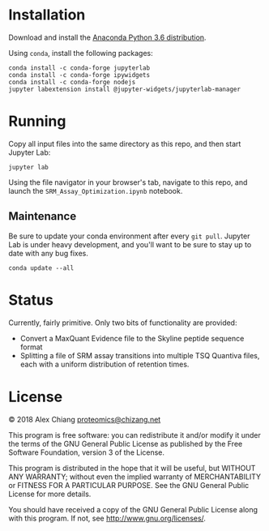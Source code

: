 Installation
============

Download and install the [Anaconda Python 3.6 distribution](https://www.anaconda.com/download/).

Using `conda`, install the following packages:

```
conda install -c conda-forge jupyterlab
conda install -c conda-forge ipywidgets
conda install -c conda-forge nodejs
jupyter labextension install @jupyter-widgets/jupyterlab-manager
```

Running
=======
Copy all input files into the same directory as this repo, and then start
Jupyter Lab:

```
jupyter lab
```

Using the file navigator in your browser's tab, navigate to this repo, and
launch the `SRM_Assay_Optimization.ipynb` notebook.


Maintenance
-----------
Be sure to update your conda environment after every `git pull`. Jupyter Lab
is under heavy development, and you'll want to be sure to stay up to date
with any bug fixes.

```
conda update --all
```


Status
======
Currently, fairly primitive. Only two bits of functionality are provided:

  - Convert a MaxQuant Evidence file to the Skyline peptide sequence format
  - Splitting a file of SRM assay transitions into multiple TSQ Quantiva
    files, each with a uniform distribution of retention times.


License
=======
© 2018 Alex Chiang <proteomics@chizang.net>

This program is free software: you can redistribute it and/or modify
it under the terms of the GNU General Public License as published by
the Free Software Foundation, version 3 of the License.

This program is distributed in the hope that it will be useful,
but WITHOUT ANY WARRANTY; without even the implied warranty of
MERCHANTABILITY or FITNESS FOR A PARTICULAR PURPOSE.  See the
GNU General Public License for more details.

You should have received a copy of the GNU General Public License
along with this program.  If not, see <http://www.gnu.org/licenses/>.

